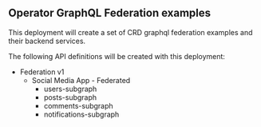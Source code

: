 ## Operator GraphQL Federation examples
This deployment will create a set of CRD graphql federation examples and their backend services.

The following API definitions will be created with this deployment:
- Federation v1
	- Social Media App - Federated
		- users-subgraph
		- posts-subgraph
		- comments-subgraph
		- notifications-subgraph
